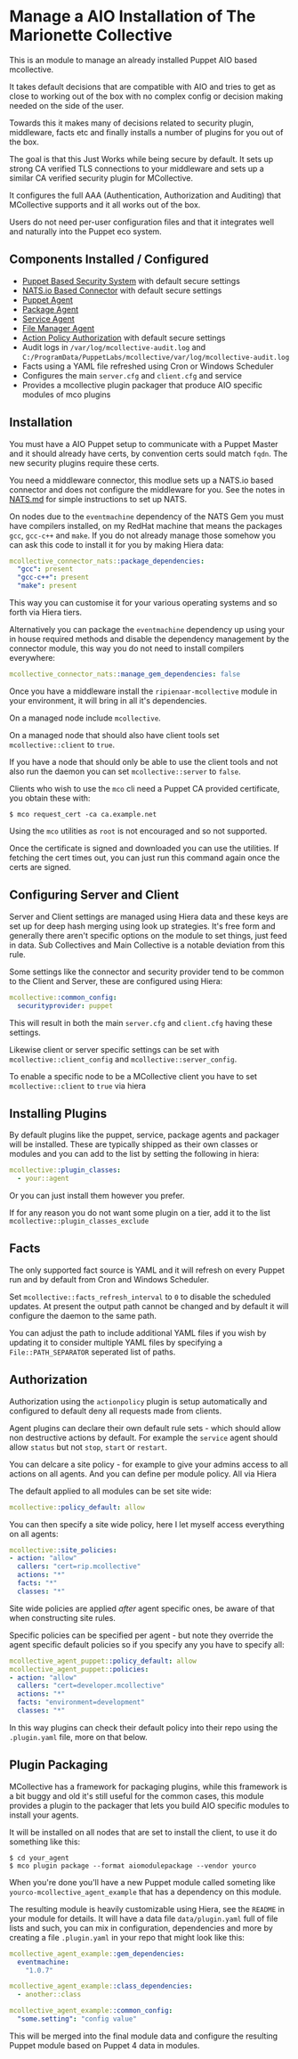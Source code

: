 Manage a AIO Installation of The Marionette Collective
======================================================

This is an module to manage an already installed Puppet AIO based mcollective.

It takes default decisions that are compatible with AIO and tries to get as
close to working out of the box with no complex config or decision making needed
on the side of the user.

Towards this it makes many of decisions related to security plugin, middleware,
facts etc and finally installs a number of plugins for you out of the box.

The goal is that this Just Works while being secure by default.  It sets up strong
CA verified TLS connections to your middleware and sets up a similar CA verified
security plugin for MCollective.

It configures the full AAA (Authentication, Authorization and Auditing) that MCollective
supports and it all works out of the box.

Users do not need per-user configuration files and that it integrates well and naturally
into the Puppet eco system.

Components Installed / Configured
---------------------------------

  * [Puppet Based Security System](https://github.com/ripienaar/mcollective-security-puppet) with default secure settings
  * [NATS.io Based Connector](https://github.com/ripienaar/mcollective-connector-nats) with default secure settings
  * [Puppet Agent](https://github.com/puppetlabs/mcollective-puppet-agent)
  * [Package Agent](https://github.com/puppetlabs/mcollective-package-agent)
  * [Service Agent](https://github.com/puppetlabs/mcollective-service-agent)
  * [File Manager Agent](https://github.com/puppetlabs/mcollective-filemgr-agent)
  * [Action Policy Authorization](https://github.com/puppetlabs/mcollective-actionpolicy-auth) with default secure settings
  * Audit logs in `/var/log/mcollective-audit.log` and `C:/ProgramData/PuppetLabs/mcollective/var/log/mcollective-audit.log`
  * Facts using a YAML file refreshed using Cron or Windows Scheduler
  * Configures the main `server.cfg` and `client.cfg` and service
  * Provides a mcollective plugin packager that produce AIO specific modules of mco plugins

Installation
------------

You must have a AIO Puppet setup to communicate with a Puppet Master and it should already
have certs, by convention certs sould match `fqdn`.  The new security plugins require these
certs.

You need a middleware connector, this modlue sets up a NATS.io based connector and does not configure
the middleware for you.  See the notes in [NATS.md](https://github.com/ripienaar/puppet-mcollective/blob/master/NATS.md)
for simple instructions to set up NATS.

On nodes due to the `eventmachine` dependency of the NATS Gem you must have compilers installed,
on my RedHat machine that means the packages `gcc`, `gcc-c++` and `make`.  If you do not already
manage those somehow you can ask this code to install it for you by making Hiera data:

```yaml
mcollective_connector_nats::package_dependencies:
  "gcc": present
  "gcc-c++": present
  "make": present
```

This way you can customise it for your various operating systems and so forth via Hiera tiers.

Alternatively you can package the `eventmachine` dependency up using your in house required methods
and disable the dependency management by the connector module, this way you do not need to install
compilers everywhere:

```yaml
mcollective_connector_nats::manage_gem_dependencies: false
```

Once you have a middleware install the `ripienaar-mcollective` module in your environment, it will
bring in all it's dependencies.

On a managed node include `mcollective`.

On a managed node that should also have client tools set `mcollective::client` to `true`.

If you have a node that should only be able to use the client tools and not also run the daemon
you can set `mcollective::server` to `false`.

Clients who wish to use the `mco` cli need a Puppet CA provided certificate, you obtain these
with:

```
$ mco request_cert -ca ca.example.net
```

Using the `mco` utilities as `root` is not encouraged and so not supported.

Once the certificate is signed and downloaded you can use the utilities.  If fetching the cert
times out, you can just run this command again once the certs are signed.

Configuring Server and Client
-----------------------------

Server and Client settings are managed using Hiera data and these keys are set up for deep
hash merging using look up strategies.  It's free form and generally there aren't specific
options on the module to set things, just feed in data.  Sub Collectives and Main Collective
is a notable deviation from this rule.

Some settings like the connector and security provider tend to be common to the Client and
Server, these are configured using Hiera:

```yaml
mcollective::common_config:
  securityprovider: puppet
```

This will result in both the main `server.cfg` and `client.cfg` having these settings.

Likewise client or server specific settings can be set with `mcollective::client_config`
and `mcollective::server_config`.

To enable a specific node to be a MCollective client you have to set `mcollective::client`
to `true` via hiera

Installing Plugins
------------------

By default plugins like the puppet, service, package agents and packager will be installed.
These are typically shipped as their own classes or modules and you can add to the list by
setting the following in hiera:

```yaml
mcollective::plugin_classes:
  - your::agent
```

Or you can just install them however you prefer.

If for any reason you do not want some plugin on a tier, add it to the list `mcollective::plugin_classes_exclude`

Facts
-----

The only supported fact source is YAML and it will refresh on every Puppet run and by default
from Cron and Windows Scheduler.

Set `mcollective::facts_refresh_interval` to `0` to disable the scheduled updates.  At present
the output path cannot be changed and by default it will configure the daemon to the same path.

You can adjust the path to include additional YAML files if you wish by updating it to consider
multiple YAML files by specifying a `File::PATH_SEPARATOR` seperated list of paths.

Authorization
-------------

Authorization using the `actionpolicy` plugin is setup automatically and configured to default
deny all requests made from clients.

Agent plugins can declare their own default rule sets - which should allow non destructive
actions by default. For example the `service` agent should allow `status` but not `stop`,
`start` or `restart`.

You can delcare a site policy - for example to give your admins access to all actions on all
agents.  And you can define per module policy.  All via Hiera

The default applied to all modules can be set site wide:

```yaml
mcollective::policy_default: allow
```

You can then specify a site wide policy, here I let myself access everything on all agents:

```yaml
mcollective::site_policies:
- action: "allow"
  callers: "cert=rip.mcollective"
  actions: "*"
  facts: "*"
  classes: "*"
```

Site wide policies are applied *after* agent specific ones, be aware of that when constructing
site rules.

Specific policies can be specified per agent - but note they override the agent specific default
policies so if you specify any you have to specify all:

```yaml
mcollective_agent_puppet::policy_default: allow
mcollective_agent_puppet::policies:
- action: "allow"
  callers: "cert=developer.mcollective"
  actions: "*"
  facts: "environment=development"
  classes: "*"
```

In this way plugins can check their default policy into their repo using the `.plugin.yaml` file,
more on that below.

Plugin Packaging
----------------

MCollective has a framework for packaging plugins, while this framework is a bit buggy
and old it's still useful for the common cases, this module provides a plugin to the
packager that lets you build AIO specific modules to install your agents.

It will be installed on all nodes that are set to install the client, to use it do something
like this:

```
$ cd your_agent
$ mco plugin package --format aiomodulepackage --vendor yourco
```

When you're done you'll have a new Puppet module called someting like `yourco-mcollective_agent_example`
that has a dependency on this module.

The resulting module is heavily customizable using Hiera, see the `README` in your module for details.
It will have a data file `data/plugin.yaml` full of file lists and such, you can mix in configuration,
dependencies and more by creating a file `.plugin.yaml` in your repo that might look like this:

```yaml
mcollective_agent_example::gem_dependencies:
  eventmachine:
    "1.0.7"

mcollective_agent_example::class_dependencies:
  - another::class

mcollective_agent_example::common_config:
  "some.setting": "config value"
```

This will be merged into the final module data and configure the resulting Puppet module based on
Puppet 4 data in modules.
